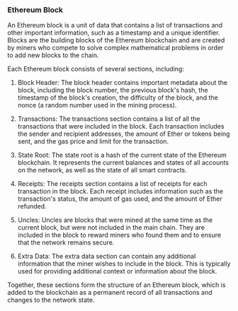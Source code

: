 ### Ethereum Block

An Ethereum block is a unit of data that contains a list of transactions and other important information, such as a timestamp and a unique identifier. Blocks are the building blocks of the Ethereum blockchain and are created by miners who compete to solve complex mathematical problems in order to add new blocks to the chain.


Each Ethereum block consists of several sections, including:

   1. Block Header: The block header contains important metadata about the block, including the block number, the previous block's hash, the timestamp of the block's creation, the difficulty of the block, and the nonce (a random number used in the mining process).

   2. Transactions: The transactions section contains a list of all the transactions that were included in the block. Each transaction includes the sender and recipient addresses, the amount of Ether or tokens being sent, and the gas price and limit for the transaction.

   3. State Root: The state root is a hash of the current state of the Ethereum blockchain. It represents the current balances and states of all accounts on the network, as well as the state of all smart contracts.

   4. Receipts: The receipts section contains a list of receipts for each transaction in the block. Each receipt includes information such as the transaction's status, the amount of gas used, and the amount of Ether refunded.

   5. Uncles: Uncles are blocks that were mined at the same time as the current block, but were not included in the main chain. They are included in the block to reward miners who found them and to ensure that the network remains secure.

   6. Extra Data: The extra data section can contain any additional information that the miner wishes to include in the block. This is typically used for providing additional context or information about the block.

Together, these sections form the structure of an Ethereum block, which is added to the blockchain as a permanent record of all transactions and changes to the network state.
